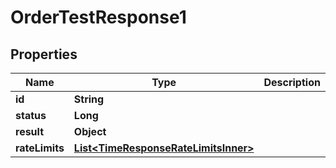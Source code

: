

# OrderTestResponse1


## Properties

| Name | Type | Description | Notes |
|------------ | ------------- | ------------- | -------------|
|**id** | **String** |  |  [optional] |
|**status** | **Long** |  |  [optional] |
|**result** | **Object** |  |  [optional] |
|**rateLimits** | [**List&lt;TimeResponseRateLimitsInner&gt;**](TimeResponseRateLimitsInner.md) |  |  [optional] |



